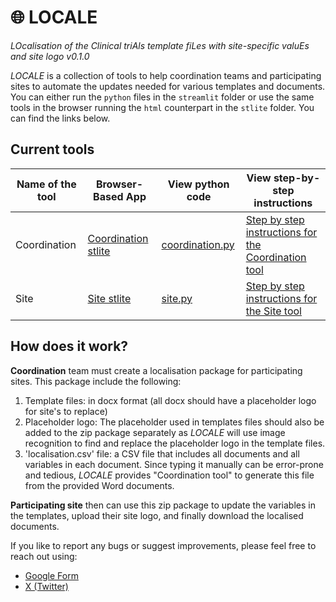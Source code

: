 # 🌐 LOCALE

*LOcalisation of the Clinical triAls template fiLes with site-specific valuEs and site logo*
*v0.1.0*

*LOCALE* is a collection of tools to help coordination teams and participating sites to automate the updates needed for various templates and documents. You can either run the `python` files in the `streamlit` folder or use the same tools in the browser running the `html` counterpart in the `stlite` folder. You can find the links below.

## Current tools

| Name of the tool | Browser-Based App                                            | View python code                                             | View step-by-step instructions                               |
| ---------------- | ------------------------------------------------------------ | ------------------------------------------------------------ | ------------------------------------------------------------ |
| Coordination     | [Coordination stlite](https://erdemdemir.github.io/locale/stlite/coordination.html) | [coordination.py](https://github.com/erdemdemir/locale/blob/main/streamlit/coordination.py) | [Step by step instructions for the Coordination tool](https://github.com/erdemdemir/locale/wiki/Step-by-step-instructions-for-the-Coordination-tool) |
| Site             | [Site stlite](https://erdemdemir.github.io/locale/stlite/site.html) | [site.py](https://github.com/erdemdemir/locale/blob/main/streamlit/site.py) | [Step by step instructions for the Site tool](https://github.com/erdemdemir/locale/wiki/Step-by-step-instructions-for-the-Site-tool) |

## How does it work?

**Coordination** team must create a localisation package for participating sites. This package include the following:

1. Template files: in docx format (all docx should have a placeholder logo for site's to replace)
2. Placeholder logo: The placeholder used in templates files should also be added to the zip package separately as *LOCALE* will use image recognition to find and replace the placeholder logo in the template files.
3. 'localisation.csv' file: a CSV file that includes all documents and all variables in each document. Since typing it manually can be error-prone and tedious, *LOCALE* provides "Coordination tool" to generate this file from the provided Word documents.

**Participating site** then can use this zip package to update the variables in the templates, upload their site logo, and finally download the localised documents.

If you like to report any bugs or suggest improvements, please feel free to reach out using:

- [Google Form](https://docs.google.com/forms/d/e/1FAIpQLSejkERce_tGQ7JJUFsxdxymT9G3tJW4g-Rl6y4GZRj2X18C-g/viewform?usp=sf_link) 
- [X (Twitter)](https://x.com/erdemdemir)